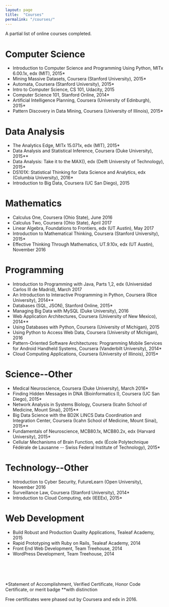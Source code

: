 ```yaml
---
layout: page
title:  "Courses"
permalink: "/courses/"
---
```


A partial list of online courses completed.

# Computer Science

* Introduction to Computer Science and Programming Using Python, MITx 6.00.1x, edx (MIT), 2015*
* Mining Massive Datasets, Coursera (Stanford University), 2015*
* Automata, Coursera (Stanford University), 2015*
* Intro to Computer Science, CS 101, Udacity, 2015
* Computer Science 101, Stanford Online, 2014*
* Artificial Intelligence Planning, Coursera (University of Edinburgh), 2015*
* Pattern Discovery in Data Mining, Coursera (University of Illinois), 2015*

# Data Analysis

* The Analytics Edge, MITx 15.071x, edx (MIT), 2015*
* Data Analysis and Statistical Inference, Coursera (Duke University), 2015**
* Data Analysis: Take it to the MAX(), edx (Delft University of Technology), 2015*
* DS101X: Statistical Thinking for Data Science and Analytics, edx (Columbia University), 2016*
* Introduction to Big Data, Coursera (UC San Diego), 2015


# Mathematics

* Calculus One, Coursera (Ohio State), June 2016
* Calculus Two, Coursera (Ohio State), April 2017
* Linear Algebra, Foundations to Frontiers, edx (UT Austin), May 2017
* Introduction to Mathematical Thinking, Coursera (Stanford University), 2015*
* Effective Thinking Through Mathematics, UT.9.10x, edx (UT Austin), November 2016

# Programming

* Introduction to Programming with Java, Parts 1,2, edx (Universidad Carlos III de Madrid), March 2017
* An Introduction to Interactive Programming in Python, Coursera (Rice University), 2014**
* Databases (SQL, JSON), Stanford Online, 2015*
* Managing Big Data with MySQL (Duke University), 2016
* Web Application Architectures, Coursera (University of New Mexico), 2014**
* Using Databases with Python, Coursera (University of Michigan), 2015
* Using Python to Access Web Data, Coursera (University of Michigan), 2016
* Pattern-Oriented Software Architectures: Programming Mobile Services for Android Handheld Systems, Coursera (Vanderbilt University), 2014*
* Cloud Computing Applications, Coursera (University of Illinois), 2015*

# Science--Other

* Medical Neuroscience, Coursera (Duke University), March 2016*
* Finding Hidden Messages in DNA (Bioinformatics I), Coursera (UC San Diego), 2015*
* Network Analysis in Systems Biology, Coursera (Icahn School of Medicine, Mount Sinai), 2015**
* Big Data Science with the BD2K LINCS Data Coordination and Integration Center, Coursera (Icahn School of Medicine, Mount Sinai), 2015**
* Fundamentals of Neuroscience, MCB80.1x, MCB80.2x, edx (Harvard University), 2015*
* Cellular Mechanisms of Brain Function, edx (École Polytechnique Fédérale de Lausanne -- Swiss Federal Institute of Technology), 2015*

# Technology--Other

* Introduction to Cyber Security, FutureLearn (Open University), November 2016
* Surveillance Law, Coursera (Stanford University), 2014*
* Introduction to Cloud Computing, edx (IEEEx), 2015*

# Web Development

* Build Robust and Production Quality Applications, Tealeaf Academy, 2015
* Rapid Prototyping with Ruby on Rails, Tealeaf Academy, 2014
* Front End Web Development, Team Treehouse, 2014
* WordPress Development, Team Treehouse, 2014

<br/>
<br/>
<br/>

*Statement of Accomplishment, Verified Certificate, Honor Code Certificate, or merit badge
**with distinction

Free certificates were phased out by Coursera and edx in 2016.